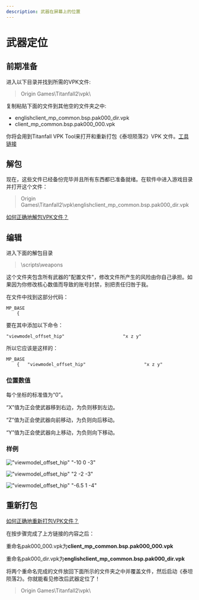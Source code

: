 ```yaml
---
description: 武器在屏幕上的位置
---
```


# 武器定位

## 前期准备

进入以下目录并找到所需的VPK文件:

> Origin Games\Titanfall2\vpk\

复制粘贴下面的文件到其他空的文件夹之中:

* englishclient\_mp\_common.bsp.pak000\_dir.vpk
* client\_mp\_common.bsp.pak000\_000.vpk

你将会用到Titanfall VPK Tool来打开和重新打包《泰坦陨落2》VPK 文件。​[工具链接](https://noskill.gitbook.io/titanfall2/v/chinese/how-to-start-modding/modding-introduction/modding-tools)

## 解包

现在，这些文件已经备份完毕并且所有东西都已准备就绪。在软件中进入游戏目录并打开这个文件：

> Origin Games\Titanfall2\vpk\englishclient\_mp\_common.bsp.pak000\_dir.vpk

[如何正确地解包VPK文件？](https://noskill.gitbook.io/titanfall2/v/chinese/how-to-start-modding/modding-introduction/how-to-backup-extract-and-repack)

## 编辑

进入下面的解包目录

> \scripts\weapons

这个文件夹包含所有武器的"配置文件"，修改文件所产生的风险由你自己承担。如果因为你修改核心数值而导致的账号封禁，别把责任归咎于我。

在文件中找到这部分代码：

```text
MP_BASE
	{
```

要在其中添加以下命令：

```text
"viewmodel_offset_hip" 						"x z y"
```

所以它应该是这样的：

```text
MP_BASE
	{	"viewmodel_offset_hip" 						"x z y" 
```

### 位置数值

每个坐标的标准值为“0”。

“X”值为正会使武器移到右边，为负则移到左边。

“Z”值为正会使武器向前移动，为负则向后移动。

“Y”值为正会使武器向上移动，为负则向下移动。

### 样例

![&quot;viewmodel\_offset\_hip&quot; 						&quot;-10 0 -3&quot;](../../.gitbook/assets/another-kraber-edit.jpg)

![&quot;viewmodel\_offset\_hip&quot; 						&quot;2 -2 -3&quot;](../../.gitbook/assets/desktop-screenshot-2020.03.04-16.25.20.77.png)

![&quot;viewmodel\_offset\_hip&quot; 						&quot;-6.5 1 -4&quot;](../../.gitbook/assets/desktop-screenshot-2020.03.04-16.47.10.40.png)

## 重新打包

[如何正确地重新打包VPK文件？](https://noskill.gitbook.io/titanfall2/v/chinese/how-to-start-modding/modding-introduction/how-to-backup-extract-and-repack#ru-he-zheng-que-di-zhong-xin-da-bao-vpk)

在按步骤完成了上方链接的内容之后：

重命名pak000\_000.vpk为**client\_mp\_common.bsp.pak000\_000.vpk**

重命名pak000\_dir.vpk为**englishclient\_mp\_common.bsp.pak000\_dir.vpk**

将两个重命名完成的文件放回下面所示的文件夹之中并覆盖文件，然后启动《泰坦陨落2》。你就能看见修改后武器定位了！

> Origin Games\Titanfall2\vpk\


